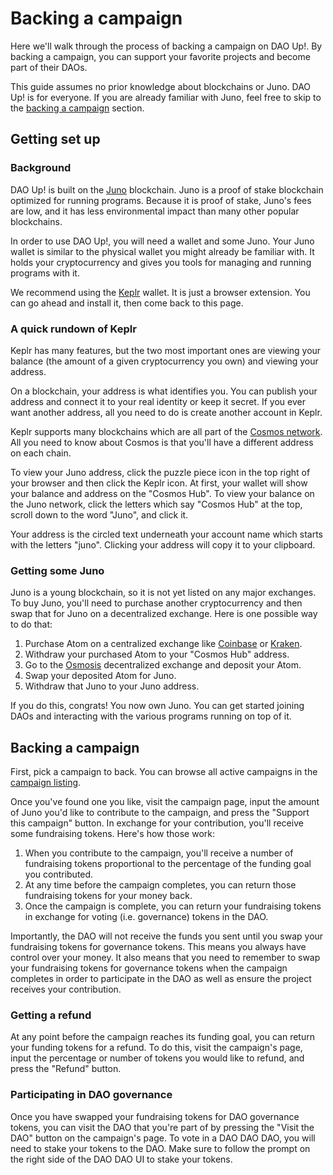 # Backing a campaign

Here we'll walk through the process of backing a campaign on DAO
Up!. By backing a campaign, you can support your favorite projects and
become part of their DAOs.

This guide assumes no prior knowledge about blockchains or Juno. DAO
Up! is for everyone. If you are already familiar with Juno, feel free
to skip to the [backing a campaign](#backing-a-campaign) section.

## Getting set up

### Background

DAO Up! is built on the [Juno](https://junonetwork.io)
blockchain. Juno is a proof of stake blockchain optimized for running
programs. Because it is proof of stake, Juno's fees are low, and it has
less environmental impact than many other popular blockchains.

In order to use DAO Up!, you will need a wallet and some Juno. Your
Juno wallet is similar to the physical wallet you might already be
familiar with. It holds your cryptocurrency and gives you tools for
managing and running programs with it.

We recommend using the [Keplr](https://keplr.app) wallet. It is just a
browser extension. You can go ahead and install it, then come back to
this page.

### A quick rundown of Keplr

Keplr has many features, but the two most important ones are viewing
your balance (the amount of a given cryptocurrency you own) and
viewing your address.

On a blockchain, your address is what identifies you. You can publish
your address and connect it to your real identity or keep it
secret. If you ever want another address, all you need to do is create
another account in Keplr.

Keplr supports many blockchains which are all part of the [Cosmos
network](https://cosmos.network). All you need to know about Cosmos is
that you'll have a different address on each chain.

To view your Juno address, click the puzzle piece icon in the top right
of your browser and then click the Keplr icon. At first, your wallet
will show your balance and address on the "Cosmos Hub". To view your
balance on the Juno network, click the letters which say "Cosmos Hub"
at the top, scroll down to the word "Juno", and click it.

Your address is the circled text underneath your account name which
starts with the letters "juno". Clicking your address will copy it to
your clipboard.

### Getting some Juno

Juno is a young blockchain, so it is not yet listed on any major
exchanges. To buy Juno, you'll need to purchase another cryptocurrency
and then swap that for Juno on a decentralized exchange. Here is one
possible way to do that:

1. Purchase Atom on a centralized exchange like
   [Coinbase](https://www.coinbase.com) or [Kraken](https://www.kraken.com).
2. Withdraw your purchased Atom to your "Cosmos Hub" address.
3. Go to the [Osmosis](https://osmosis.zone) decentralized exchange
   and deposit your Atom.
4. Swap your deposited Atom for Juno.
5. Withdraw that Juno to your Juno address.

If you do this, congrats! You now own Juno. You can get started
joining DAOs and interacting with the various programs running on top
of it.

## Backing a campaign

First, pick a campaign to back. You can browse all active campaigns in
the [campaign listing](https://daoup.zone/campaigns).

Once you've found one you like, visit the campaign page, input the
amount of Juno you'd like to contribute to the campaign, and press the
"Support this campaign" button. In exchange for your contribution,
you'll receive some fundraising tokens. Here's how those work:

1. When you contribute to the campaign, you'll receive a number of
   fundraising tokens proportional to the percentage of the funding
   goal you contributed.
2. At any time before the campaign completes, you can return those
   fundraising tokens for your money back.
3. Once the campaign is complete, you can return your fundraising
   tokens in exchange for voting (i.e. governance) tokens in the DAO.

Importantly, the DAO will not receive the funds you sent until you
swap your fundraising tokens for governance tokens. This means you
always have control over your money. It also means that you need to
remember to swap your fundraising tokens for governance tokens when
the campaign completes in order to participate in the DAO as well as
ensure the project receives your contribution.

### Getting a refund

At any point before the campaign reaches its funding goal, you can
return your funding tokens for a refund. To do this, visit the
campaign's page, input the percentage or number of tokens you would
like to refund, and press the "Refund" button.

### Participating in DAO governance

Once you have swapped your fundraising tokens for DAO governance
tokens, you can visit the DAO that you're part of by pressing the
"Visit the DAO" button on the campaign's page. To vote in a DAO DAO
DAO, you will need to stake your tokens to the DAO. Make sure to follow
the prompt on the right side of the DAO DAO UI to stake your tokens.
